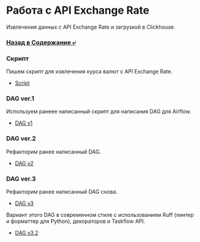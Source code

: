 # Работа с API Exchange Rate
Извлечения данных с API Exchange Rate и загрузкой в Clickhouse. 

### [Назад в Содержание ⤶](https://github.com/adrianhel/exchange_rate)

### Скрипт
Пишем скрипт для извлечения курса валют с API Exchange Rate.
- [Script](scripts/xg_script.py)

### DAG ver.1
Используем ранеее написанный скрипт для написания DAG для Airflow.
- [DAG v1](dags/xg_dag.py)

### DAG ver.2
Рефакторим ранее написанный DAG.
- [DAG v2](dags/xg_dag_v2.py)

### DAG ver.3
Рефакторим ранее написанный DAG снова.
- [DAG v3](dags/xg_dag_v3.py)

Вариант этого DAG в современном стиле с использованием Ruff (линтер и форматтер для Python), декораторов и Taskflow API.  
- [DAG v3.2](dags/xg_dag_v3_2.py)